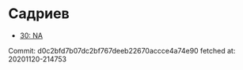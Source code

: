 # Садриев
- [30: NA](30.md)

Commit: d0c2bfd7b07dc2bf767deeb22670accce4a74e90
 fetched at: 20201120-214753

